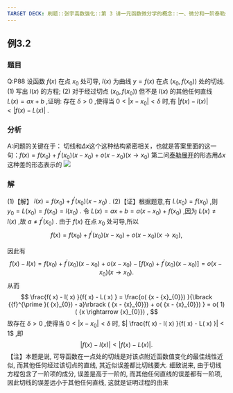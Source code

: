```yaml
---
TARGET DECK: 刷题::张宇高数强化::第 3 讲一元函数微分学的概念::一、微分和一阶泰勒公式::例3.2
---
```

## 例3.2
### 题目
Q:P88 设函数 $f( x)$ 在点 ${x}_{0}$ 处可导, $l( x)$ 为曲线 $y = f( x)$ 在点 $( {{x}_{0}, f( {x}_{0}) })$ 处的切线.
(1) 写出 $l( x)$ 的方程;
(2) 对于经过切点 $( {{x}_{0}, f( {x}_{0}) })$ 但不是 $l( x)$ 的其他任何直线 $L( x) = {ax} + b$ ,证明: 存在 $\delta > 0$ ,使得当 $0 < | {x - {x}_{0}}| < \delta$ 时,有 $| {f( x) - l( x) }| < | {f( x) - L( x) }|$ .
### 分析
A:问题的关键在于：
切线和$\Delta x$这个这种结构紧密相关，也就是答案里面的这一句：$f( x) = f( {x}_{0}) + {f}^{\prime }( {x}_{0}) ( {x - {x}_{0}}) + o( {x - {x}_{0}}) ( {x \rightarrow {x}_{0}})$
第二问[泰勒展开](https://www.bilibili.com/video/BV1Yw4m1a757?t=133.8&p=99)的形态用$\Delta x$这种差的形态表示的
![](https://img.hwenyi.tech/202409282158671.webp)
### 解
(1)【解】 $l( x) = f( {x}_{0}) + {f}^{\prime }( {x}_{0}) ( {x - {x}_{0}})$ .
(2)【证】根据题意,有 $L( {x}_{0}) = f( {x}_{0})$ ,则 ${y}_{0} = L( {x}_{0}) = f( {x}_{0}) = l( {x}_{0})$ .
令 $L( x) = {ax} + b = a( {x - {x}_{0}}) + f( {x}_{0})$ ,因为 $L( x) \neq l( x)$ ,故 $a \neq {f}^{\prime }( {x}_{0})$ .
由于 $f( x)$ 在点 ${x}_{0}$ 处可导,所以
$$
f( x) = f( {x}_{0}) + {f}^{\prime }( {x}_{0}) ( {x - {x}_{0}}) + o( {x - {x}_{0}}) ( {x \rightarrow {x}_{0}}) ,
$$


因此有
$$
f( x) - l( x) = f( {x}_{0}) + {f}^{\prime }( {x}_{0}) ( {x - {x}_{0}}) + o( {x - {x}_{0}}) - \lbrack {f( {x}_{0}) + {f}^{\prime }( {x}_{0}) ( {x - {x}_{0}}) }\rbrack = o( {x - {x}_{0}}) ( {x \rightarrow {x}_{0}}) .
$$
从而
$$
\frac{f( x) - l( x) }{f( x) - L( x) } = \frac{o( {x - {x}_{0}}) }{\lbrack {{f}^{\prime }( {x}_{0}) - a}\rbrack ( {x - {x}_{0}}) + o( {x - {x}_{0}}) } = o( 1) ( {x \rightarrow {x}_{0}}) ,
$$
故存在 $\delta > 0$ ,使得当 $0 < | {x - {x}_{0}}| < \delta$ 时, $| \frac{f( x) - l( x) }{f( x) - L( x) }| < 1$ ,即
$$
| {f( x) - l( x) }| < | {f( x) - L( x) }| .
$$
【注】本题是说, 可导函数在一点处的切线是对该点附近函数值变化的最佳线性近似, 而其他任何经过该切点的直线, 其近似误差都比切线要大. 细致说来, 由于切线方程包含了一阶项的成分, 误差是高于一阶的, 而其他任何直线的误差都有一阶项, 因此切线的误差远小于其他任何直线, 这就是证明过程的由来